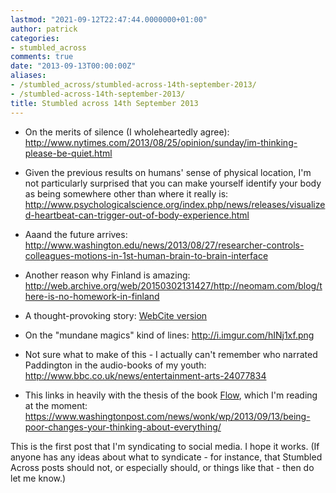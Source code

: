 ```yaml
---
lastmod: "2021-09-12T22:47:44.0000000+01:00"
author: patrick
categories:
- stumbled_across
comments: true
date: "2013-09-13T00:00:00Z"
aliases:
- /stumbled_across/stumbled-across-14th-september-2013/
- /stumbled-across-14th-september-2013/
title: Stumbled across 14th September 2013
---
```

*  On the merits of silence (I wholeheartedly agree): <http://www.nytimes.com/2013/08/25/opinion/sunday/im-thinking-please-be-quiet.html>

*  Given the previous results on humans' sense of physical location, I'm not particularly surprised that you can make yourself identify your body as being somewhere other than where it really is: <http://www.psychologicalscience.org/index.php/news/releases/visualized-heartbeat-can-trigger-out-of-body-experience.html>

*  Aaand the future arrives: <http://www.washington.edu/news/2013/08/27/researcher-controls-colleagues-motions-in-1st-human-brain-to-brain-interface>

*  Another reason why Finland is amazing: <http://web.archive.org/web/20150302131427/http://neomam.com/blog/there-is-no-homework-in-finland>

*  A thought-provoking story: [WebCite version](http://web.archive.org/web/20010802144026/http://www.tor.com/72ltrs.html)

*  On the "mundane magics" kind of lines: <http://i.imgur.com/hINj1xf.png>

*  Not sure what to make of this - I actually can't remember who narrated Paddington in the audio-books of my youth: <http://www.bbc.co.uk/news/entertainment-arts-24077834>

*  This links in heavily with the thesis of the book [Flow](https://en.wikipedia.org/wiki/Mihaly_Csikszentmihalyi#Flow), which I'm reading at the moment: <https://www.washingtonpost.com/news/wonk/wp/2013/09/13/being-poor-changes-your-thinking-about-everything/>

This is the first post that I'm syndicating to social media. I hope it works. (If anyone has any ideas about what to syndicate - for instance, that Stumbled Across posts should not, or especially should, or things like that - then do let me know.)
